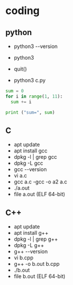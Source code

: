 # coding

## python

- python3 --version
- python3
- quit()

- python3 c.py

```python
sum = 0
for i in range(1, 11):
  sum += i

print ("sum=", sum)
```

## C

- apt update
- apt install gcc
- dpkg -l | grep gcc
- dpkg -L gcc
- gcc --version
- vi a.c
- gcc a.c
 -gcc -o a2 a.c
- ./a.out
- file a.out (ELF 64-bit)

## C++

- apt update
- apt install g++
- dpkg -l | grep g++
- dpkg -L g++
- g++ --version
- vi b.cpp
- g++ -o b.out b.cpp
- ./b.out
- file b.out (ELF 64-bit)

